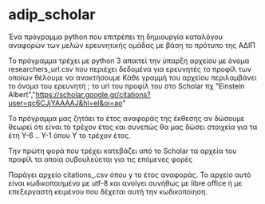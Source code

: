 # adip_scholar
Ένα πρόγραμμα python που επιτρέπει τη δημιουργία καταλόγου αναφορών των μελών ερευνητικής ομάδας με βάση το πρότυπο της ΑΔΙΠ

Το πρόγραμμα τρέχει με python 3
απαιτεί την ύπαρξη αρχείου με όνομα researchers_url.csv που περιέχει δεδομένα για ερευνητές το προφίλ των οποίων θέλουμε να ανακτήσουμε
Κάθε γραμμή του αρχείου περιλαμβάνει το όνομα του ερευνητή ; το url του προφίλ του στο Scholar πχ
"Einstein Albert","https://scholar.google.gr/citations?user=qc6CJjYAAAAJ&hl=el&oi=ao"

Το πρόγραμμα μας ζητάει το έτος αναφοράς της έκθεσης αν δώσουμε <enter> θεωρεί ότι είναι το τρέχον έτος και συνεπώς θα μας δώσει στοιχεία για τα έτη Y-6 .. Y-1 όπου Υ το τρέχον έτος.

Την πρώτη φορά που τρέχει κατεβάζει από το Scholar τα αρχεία του προφίλ τα οποία συβουλεύεται για τις επόμενες φορές

Παράγει αρχείο citations_<y>.csv όπου y το έτος αναφοράς. Το αρχείο αυτό είναι κωδικοποιημένο με utf-8 και ανοίγει συνήθως με libre office ή με επεξεργαστή κειμένου που δέχεται αυτή την κωδικοποίηση.

